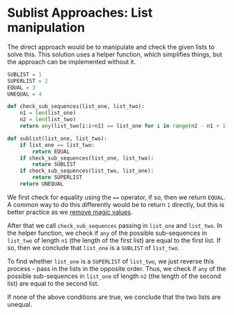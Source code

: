 # Sublist Approaches: List manipulation

The direct approach would be to manipulate and check the given lists to solve
this. This solution uses a helper function, which simplifies things, but the
approach can be implemented without it.

```python
SUBLIST = 1
SUPERLIST = 2
EQUAL = 3
UNEQUAL = 4

def check_sub_sequences(list_one, list_two):
    n1 = len(list_one)
    n2 = len(list_two)
    return any(list_two[i:i+n1] == list_one for i in range(n2 - n1 + 1))

def sublist(list_one, list_two):
    if list_one == list_two:
        return EQUAL
    if check_sub_sequences(list_one, list_two):
        return SUBLIST
    if check_sub_sequences(list_two, list_one):
        return SUPERLIST
    return UNEQUAL
```

We first check for equality using the `==` operator, if so, then we return
`EQUAL`. A common way to do this differently would be to return `1` directly,
but this is better practice as we [remove magic values][magic values].

After that we call `check_sub_sequences` passing in `list_one` and `list_two`.
In the helper function, we check if `any` of the possible sub-sequences in
`list_two` of length `n1` (the length of the first list) are equal to the first
list. If so, then we conclude that `list_one` is a `SUBLIST` of `list_two`.

To find whether `list_one` is a `SUPERLIST` of `list_two`, we just reverse this
process - pass in the lists in the opposite order. Thus, we check if `any` of
the possible sub-sequences in `list_one` of length `n2` (the length of the
second list) are equal to the second list.

If none of the above conditions are true, we conclude that the two lists are
unequal.

[magic values]:
  https://stackoverflow.com/questions/47882/what-is-a-magic-number-and-why-is-it-bad
